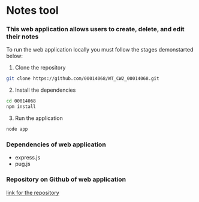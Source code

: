 # Notes tool

### This web application allows users to create, delete, and edit their notes

To run the web application locally you must follow the stages demonstarted below:

1. Clone the repository
```bash
git clone https://github.com/00014068/WT_CW2_00014068.git
```

2. Install the dependencies
```bash
cd 00014068
npm install
```

3. Run the application
```bash
node app
```

### Dependencies of web application
- express.js
- pug.js

### Repository on Github of web application
[link for the repository](https://github.com/00014068/WT_CW2_00014068.git)